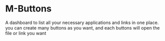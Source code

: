 # M-Buttons
A dashboard to list all your necessary applications and links in one place. you can create many buttons as you want, and each buttons will open the file or link you want
